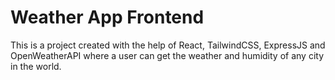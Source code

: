 # Weather App Frontend

This is a project created with the help of React, TailwindCSS, ExpressJS and OpenWeatherAPI where a user can get the weather and humidity of any city in the world.
